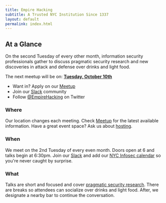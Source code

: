 ```yaml
---
title: Empire Hacking
subtitle: A Trusted NYC Institution Since 1337
layout: default
permalink: index.html
---
```


## At a Glance

On the second Tuesday of every other month, information security professionals gather to discuss pragmatic security research and new discoveries in attack and defense over drinks and light food.

The next meetup will be on: **[Tuesday, October 10th](https://www.meetup.com/Empire-Hacking/events/240792963/)**

* Want in? Apply on our [Meetup](https://www.meetup.com/Empire-Hacking/)
* Join our [Slack](https://empireslacking.herokuapp.com) community
* Follow [@EmpireHacking](https://twitter.com/EmpireHacking) on Twitter

### Where

Our location changes each meeting. Check [Meetup](https://www.meetup.com/Empire-Hacking/events/231863227/) for the latest available information. Have a great event space? Ask us about [hosting](/about/#host-a-meetup).

### When

We meet on the 2nd Tuesday of every even month. Doors open at 6 and talks begin at 6:30pm. Join our [Slack](https://empireslacking.herokuapp.com/) and add our [NYC Infosec calendar](https://calendar.google.com/calendar/embed?src=trailofbits.com_u4ugmlhgr0nf58s1ji8fteed2k%40group.calendar.google.com&ctz=America/New_York) so you're never caught by surprise.

### What

Talks are short and focused and cover [pragmatic security research](/archive/). There are breaks so attendees can socialize over drinks and light food. After, we designate a nearby bar to continue the conversation.
